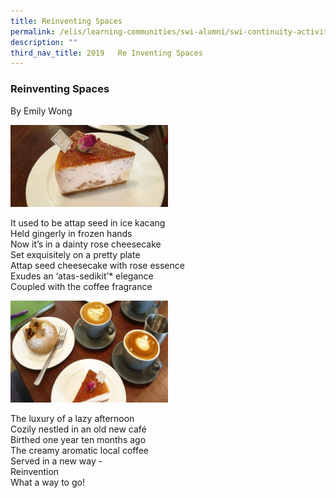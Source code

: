 ```yaml
---
title: Reinventing Spaces
permalink: /elis/learning-communities/swi-alumni/swi-continuity-activities/re-inventing-spaces/
description: ""
third_nav_title: 2019   Re Inventing Spaces
---
```

### Reinventing Spaces
By Emily Wong

<img src="/images/cake1.jpg" 
     style="width:50%">

It used to be attap seed in ice kacang   <br>
Held gingerly in frozen hands <br>
Now it’s in a dainty rose cheesecake <br>
Set exquisitely on a pretty plate <br>
Attap seed cheesecake with rose essence <br>
Exudes an ‘atas-sedikit’* elegance <br>
Coupled with the coffee fragrance

<img src="/images/coffee.jpg" 
     style="width:50%">
		 
The luxury of a lazy afternoon <br>
Cozily nestled in an old new café <br>
Birthed one year ten months ago <br>
The creamy aromatic local coffee <br>
Served in a new way - <br>
Reinvention <br>
What a way to go!